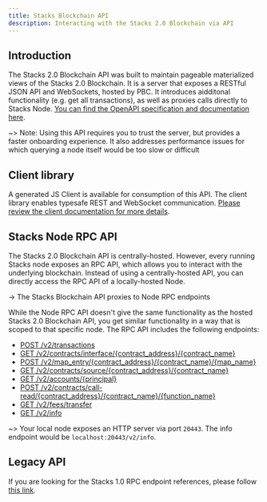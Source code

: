 ```yaml
---
title: Stacks Blockchain API
description: Interacting with the Stacks 2.0 Blockchain via API
---
```


## Introduction

The Stacks 2.0 Blockchain API was built to maintain pageable materialized views of the Stacks 2.0 Blockchain. It is a server that exposes a RESTful JSON API and WebSockets, hosted by PBC. It introduces aidditonal functionality (e.g. get all transactions), as well as proxies calls directly to Stacks Node. [You can find the OpenAPI specification and documentation here](https://blockstack.github.io/understand-stacks-2.0-api/).

~> Note: Using this API requires you to trust the server, but provides a faster onboarding experience. It also addresses performance issues for which querying a node itself would be too slow or difficult

## Client library

A generated JS Client is available for consumption of this API. The client library enables typesafe REST and WebSocket communication. [Please review the client documentation for more details](https://blockstack.github.io/understand-stacks-2.0-api/client/index.html).

## Stacks Node RPC API

The Stacks 2.0 Blockchain API is centrally-hosted. However, every running Stacks node exposes an RPC API, which allows you to interact with the underlying blockchain. Instead of using a centrally-hosted API, you can directly access the RPC API of a locally-hosted Node.

-> The Stacks Blockchain API proxies to Node RPC endpoints

While the Node RPC API doesn't give the same functionality as the hosted Stacks 2.0 Blockchain API, you get similar functionality in a way that is scoped to that specific node. The RPC API includes the following endpoints:

- [POST /v2/transactions](https://blockstack.github.io/understand-stacks-2.0-api/#operation/post_core_node_transactions)
- [GET /v2/contracts/interface/{contract_address}/{contract_name}](https://blockstack.github.io/understand-stacks-2.0-api/#operation/get_contract_interface)
- [POST /v2/map_entry/{contract_address}/{contract_name}/{map_name}](https://blockstack.github.io/understand-stacks-2.0-api/#operation/get_contract_data_map_entry)
- [GET /v2/contracts/source/{contract_address}/{contract_name}](https://blockstack.github.io/understand-stacks-2.0-api/#operation/get_contract_source)
- [GET /v2/accounts/{principal}](https://blockstack.github.io/understand-stacks-2.0-api/#operation/get_account_info)
- [POST /v2/contracts/call-read/{contract_address}/{contract_name}/{function_name}](https://blockstack.github.io/understand-stacks-2.0-api/#operation/call_read_only_function)
- [GET /v2/fees/transfer](https://blockstack.github.io/understand-stacks-2.0-api/#operation/get_fee_transfer)
- [GET /v2/info](https://blockstack.github.io/understand-stacks-2.0-api/#operation/get_core_api_info)

~> Your local node exposes an HTTP server via port `20443`. The info endpoint would be `localhost:20443/v2/info`.

## Legacy API

If you are looking for the Stacks 1.0 RPC endpoint references, please follow [this link](https://core.blockstack.org/).
